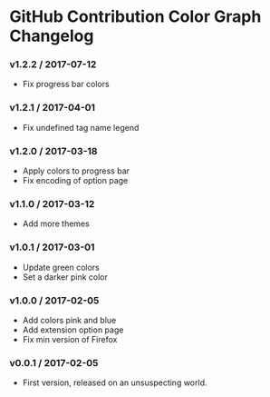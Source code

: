GitHub Contribution Color Graph Changelog
=========================================

### v1.2.2 / 2017-07-12

  - Fix progress bar colors

### v1.2.1 / 2017-04-01

  - Fix undefined tag name legend

### v1.2.0 / 2017-03-18

  - Apply colors to progress bar
  - Fix encoding of option page

### v1.1.0 / 2017-03-12

  - Add more themes

### v1.0.1 / 2017-03-01

  - Update green colors
  - Set a darker pink color

### v1.0.0 / 2017-02-05

  - Add colors pink and blue
  - Add extension option page
  - Fix min version of Firefox

### v0.0.1 / 2017-02-05

  - First version, released on an unsuspecting world.
